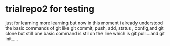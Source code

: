 # trialrepo2 for testing

just for learning more learning but now in this moment i already understood the basic commands of git like git commit, push, add, status , config,and git clone but still one basic command is stil on  the line which is git pull....and git init.....  

